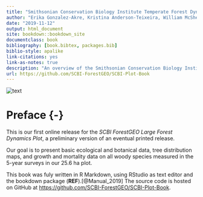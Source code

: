 ```yaml
--- 
title: "Smithsonian Conservation Biology Institute Temperate Forest Dynamics Plot"
author: "Erika Gonzalez-Akre, Kristina Anderson-Teixeira, William McShea, Alyssa Terrell, Ian McGregor, Caroline Kittle"
date: "2019-11-12"
output: html_document
site: bookdown::bookdown_site
documentclass: book
bibliography: [book.bibtex, packages.bib]
biblio-style: apalike
link-citations: yes
link-as-notes: true
description: "An overview of the Smithsonian Conservation Biology Institute's research plot."
url: https://github.com/SCBI-ForestGEO/SCBI-Plot-Book
---
```


![text](maps_figures_tables/ch_1_intro/green.jpg)


# Preface {-}
This is our first online release for the *SCBI ForestGEO Large Forest Dynamics Plot*, a preliminary version of an eventual printed release.  

Our goal is to present basic ecological and botanical data, tree distribution maps, and growth and mortality data on all woody species measured in the 5-year surveys in our 25.6 ha plot.


This book was fuly written in R Markdown, using RStudio as text editor and the bookdown package (**REF**).[@Manual_2019] The source code is hosted on GitHub at https://github.com/SCBI-ForestGEO/SCBI-Plot-Book. 






